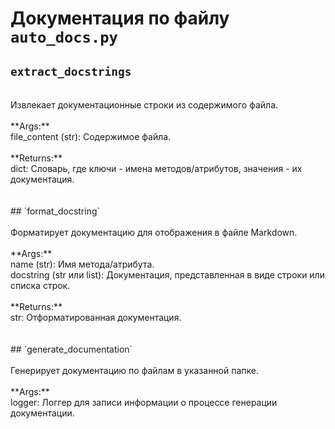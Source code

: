 # Документация по файлу `auto_docs.py`

## `extract_docstrings`<br>
<br>
Извлекает документационные строки из содержимого файла.<br>
<br>
**Args:**<br>
file_content (str): Содержимое файла.<br>
<br>
**Returns:**<br>
dict: Словарь, где ключи - имена методов/атрибутов, значения - их документация.<br>
<br>
<br>
## `format_docstring`<br>
<br>
Форматирует документацию для отображения в файле Markdown.<br>
<br>
**Args:**<br>
name (str): Имя метода/атрибута.<br>
docstring (str или list): Документация, представленная в виде строки или списка строк.<br>
<br>
**Returns:**<br>
str: Отформатированная документация.<br>
<br>
<br>
## `generate_documentation`<br>
<br>
Генерирует документацию по файлам в указанной папке.<br>
<br>
**Args:**<br>
logger: Логгер для записи информации о процессе генерации документации.<br>
<br>
<br>
